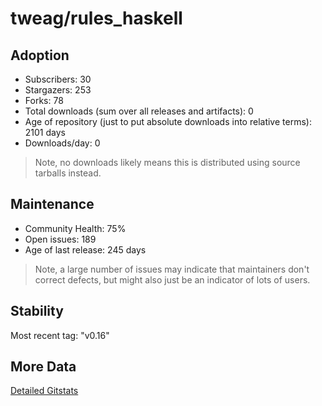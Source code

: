 # tweag/rules_haskell

## Adoption

- Subscribers: 30
- Stargazers: 253
- Forks: 78
- Total downloads (sum over all releases and artifacts): 0
- Age of repository (just to put absolute downloads into relative terms): 2101 days
- Downloads/day: 0

> Note, no downloads likely means this is distributed using source tarballs instead.

## Maintenance

- Community Health: 75%
- Open issues: 189
- Age of last release: 245 days

> Note, a large number of issues may indicate that maintainers don't correct defects, but might also
> just be an indicator of lots of users.

## Stability

Most recent tag: "v0.16"

## More Data

[Detailed Gitstats](/bazel-catalog/gitstats/tweag/rules_haskell)

